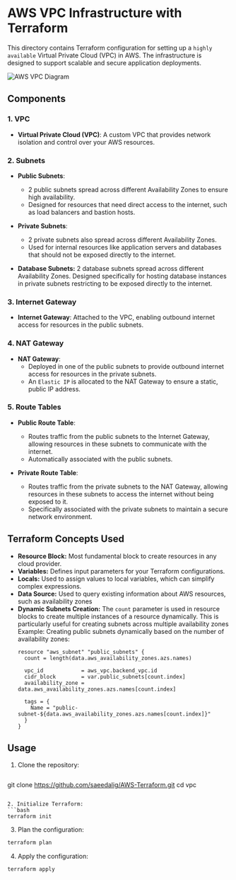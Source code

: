 # AWS VPC Infrastructure with Terraform

This directory contains Terraform configuration for setting up a `highly available` Virtual Private Cloud (VPC) in AWS. The infrastructure is designed to support scalable and secure application deployments.

![AWS VPC Diagram](https://ercanermis.com/wp-content/uploads/aws_vpc.png)


## Components

### 1. VPC
- **Virtual Private Cloud (VPC)**: A custom VPC that provides network isolation and control over your AWS resources.

### 2. Subnets
- **Public Subnets**: 
  - 2 public subnets spread across different Availability Zones to ensure high availability.
  - Designed for resources that need direct access to the internet, such as load balancers and bastion hosts.

- **Private Subnets**:
  - 2 private subnets also spread across different Availability Zones.
  - Used for internal resources like application servers and databases that should not be exposed directly to the internet.

- **Database Subnets:**
2 database subnets spread across different Availability Zones.
Designed specifically for hosting database instances in private subnets restricting to be exposed directly to the internet.

### 3. Internet Gateway
- **Internet Gateway**: Attached to the VPC, enabling outbound internet access for resources in the public subnets.

### 4. NAT Gateway
- **NAT Gateway**: 
  - Deployed in one of the public subnets to provide outbound internet access for resources in the private subnets.
  - An `Elastic IP` is allocated to the NAT Gateway to ensure a static, public IP address.

### 5. Route Tables
- **Public Route Table**:
  - Routes traffic from the public subnets to the Internet Gateway, allowing resources in these subnets to communicate with the internet.
  - Automatically associated with the public subnets.

- **Private Route Table**:
  - Routes traffic from the private subnets to the NAT Gateway, allowing resources in these subnets to access the internet without being exposed to it.
  - Specifically associated with the private subnets to maintain a secure network environment.


## Terraform Concepts Used
-  **Resource Block:** Most fundamental block to create resources in any cloud provider.
-  **Variables:** Defines input parameters for your Terraform configurations.
-  **Locals:**  Used to assign values to local variables, which can simplify complex expressions.
-  **Data Source:** Used to query existing information about AWS resources, such as availability zones
-  **Dynamic Subnets Creation:** The `count` parameter is used in resource blocks to create multiple instances of a resource dynamically. This is particularly useful for creating subnets across multiple availability zones Example: Creating public subnets dynamically based on the number of availability zones:
    ```hcl
    resource "aws_subnet" "public_subnets" {
      count = length(data.aws_availability_zones.azs.names)

      vpc_id            = aws_vpc.backend_vpc.id
      cidr_block        = var.public_subnets[count.index]
      availability_zone = data.aws_availability_zones.azs.names[count.index]

      tags = {
        Name = "public-subnet-${data.aws_availability_zones.azs.names[count.index]}"
      }
    }
    ```


## Usage

1. Clone the repository:
   ```bash
  git clone https://github.com/saeedalig/AWS-Terraform.git
  cd vpc
  ```

2. Initialize Terraform:
  ```bash
  terraform init
  ```
3. Plan the configuration:
  ```bash
  terraform plan
  ```

4. Apply the configuration:
  ```bash
  terraform apply
  ```

